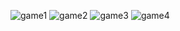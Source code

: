 ![game1](https://github.com/sahansharma/qb_game/assets/105370268/fe72ad5b-e8f0-47f4-99d1-08e355466226)
![game2](https://github.com/sahansharma/qb_game/assets/105370268/6facf1fe-862b-4be1-a335-28865b25744a)
![game3](https://github.com/sahansharma/qb_game/assets/105370268/ad79fe85-b765-4376-acf2-43738228d275)
![game4](https://github.com/sahansharma/qb_game/assets/105370268/a6592174-16bc-4336-8615-da0fadd0636d)
